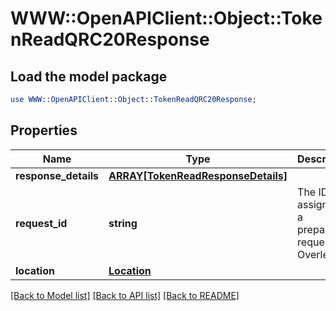# WWW::OpenAPIClient::Object::TokenReadQRC20Response

## Load the model package
```perl
use WWW::OpenAPIClient::Object::TokenReadQRC20Response;
```

## Properties
Name | Type | Description | Notes
------------ | ------------- | ------------- | -------------
**response_details** | [**ARRAY[TokenReadResponseDetails]**](TokenReadResponseDetails.md) |  | [optional] 
**request_id** | **string** | The ID assigned to a preparation request in Overledger | [optional] 
**location** | [**Location**](Location.md) |  | [optional] 

[[Back to Model list]](../README.md#documentation-for-models) [[Back to API list]](../README.md#documentation-for-api-endpoints) [[Back to README]](../README.md)


